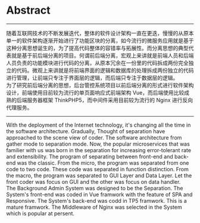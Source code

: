 # Abstract

---

随着互联网技术的不断发展迭代，整体的软件设计架构一直在更迭，慢慢的从原本单一的软件架构逐渐开始进行了功能区块的分离，如今流行的微服务应用就是基于这种分离思想诞生的，为了提高代码整体的容错率与拓展性。而分离思想的典型代表就是基于前后端分离的项目。何谓前后端分离，宏观上来讲就是前端人员和后端人员负责的功能模块进行代码的分离，从原本冗余在一份里的代码拆成两份完全独立的代码。微观上来讲就是将前端界面的逻辑和数据库的处理拆成两份独立的代码进行管理，让前端只专注于界面层的逻辑，而后端只专注于数据层的逻辑。<br>
为了研究前后端分离的思想，后台管控系统项目以前后端分离的形式进行软件架构设计，前端使用目前较为流行的单页面响应式前端架构 Vue，而后端使用比较成熟的后端服务器框架 ThinkPHP5，而中间件采用目前较为流行的 Nginx 进行反向代理服务。

---

With the deployment of the Internet technology, it's changing all the time in the software architecture. Gradually, Thought of separation have approached to the scene view of coder. The software architecture from gather mode to separation mode. Now, the popular microservices that was familier with us was born in the separation for increasing error-tolerant rate and extensibility. The program of separating between front-end and back-end was the classic.
From the micro, the program was separated from one code to two code. These code was separated in function distinction. From the macro, the program was separated to GUI Layer and Data Layer. Let the front coder was focus on GUI and the other was focus on data handler. <br>
The Background Admin System was designed to be the Separation. The System's front-end was coded in Vue framwork with the feature of SPA and Responsive. The System's back-end was codd in TP5 framwork. This is a mature framwork. The Middleware of Nginx was selected in the System which is popular at persent.
